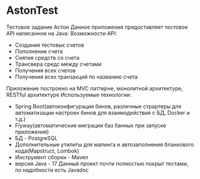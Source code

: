 # AstonTest
Тестовое задание Астон
Данное приложение предоставляет тестовое API написанное на Java: 
Возможности API:
* Cоздания тестовых счетов 
* Пополнение счета
* Снятия средств со счета
* Трансвера средс между счетами
* Получения всех счетов
* Получения всех транзакций по названию счета

Приложение построено на MVC паттерне, монолитной архитектуре, RESTful архитектуре 
Используемые технологии:
* Spring Boot(автоконфигурация бинов, различные страртеры для автоматизации настроек бинов для взаимодействия с БД, Docker и т.д.)
* Flyway(автоматические миграции баз банных при запуске приложения)
* БД - PostgreSQL
* Дополнительные утилиты для мапинга и автозаполнения бланкового кода(Mapstruct, Lombok)
* Инструмент сборки - Maven
* версия Java - 17
Данный проект почти полностью покрыт тестами, по надобности есть Javadoc
